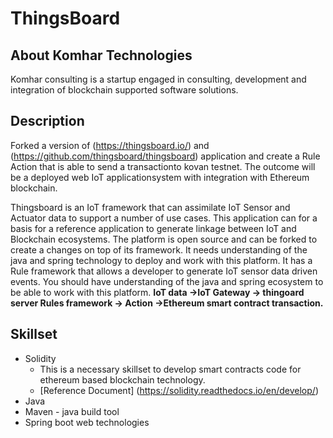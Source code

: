 # ThingsBoard
## About Komhar Technologies
Komhar consulting is a startup engaged in consulting, development and integration of
blockchain supported software solutions.
## Description
Forked​ ​a​ ​version​ ​of​ ​(https://thingsboard.io/)​ ​and​ ​(https://github.com/thingsboard/thingsboard)
application​ ​and​ ​create​ ​a​ ​Rule​ ​Action​ ​that​ ​is​ ​able​ ​to​ ​send​ ​a​ ​transaction​ ​to​ ​kovan​ ​testnet.
The​ ​outcome​ ​will​ ​be​ ​a​ ​deployed​ ​web​ ​IoT​ ​application​ ​system​ ​with​ ​integration​ ​with
Ethereum​ ​blockchain.

Thingsboard is an IoT framework that can assimilate IoT Sensor and Actuator data to support a
number of use cases. This application can for a basis for a reference application to generate
linkage between IoT and Blockchain ecosystems.
The platform is open source and can be forked to create a changes on top of its framework. It
needs understanding of the java and spring technology to deploy and work with this platform. It
has a Rule framework that allows a developer to generate IoT sensor data driven events.
You should have understanding of the java and spring ecosystem to be
able to work with this platform. 
**IoT​ ​data​ ​->​ ​IoT​ ​Gateway​ ​->​ ​thingoard​ ​server​ ​Rules​ ​framework​ ​->​ ​Action​ ​->​ ​Ethereum​ ​smart
contract​ ​transaction.**

## Skillset
- Solidity
  - This is a necessary skillset to develop smart contracts code for ethereum based blockchain technology.
  - [Reference Document] (https://solidity.readthedocs.io/en/develop/)
- Java
- Maven - java build tool
- Spring boot web technologies
